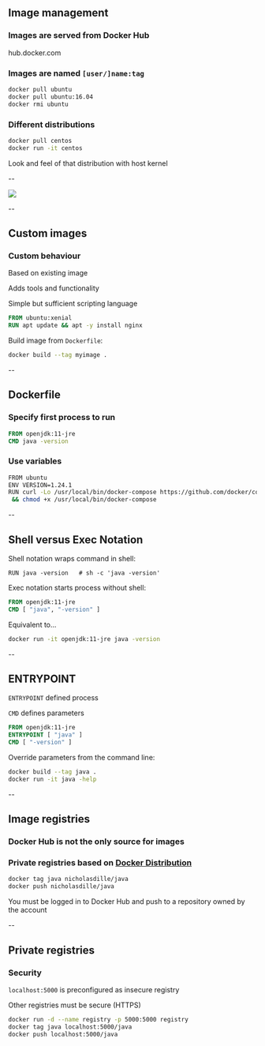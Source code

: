 ## Image management

### Images are served from Docker Hub

hub.docker.com

### Images are named `[user/]name:tag`

```bash
docker pull ubuntu
docker pull ubuntu:16.04
docker rmi ubuntu
```

### Different distributions

```bash
docker pull centos
docker run -it centos
```

Look and feel of that distribution with host kernel

--

![](images/Containers_like_VMs.png)

--

## Custom images

### Custom behaviour

Based on existing image

Adds tools and functionality

Simple but sufficient scripting language

```Dockerfile
FROM ubuntu:xenial
RUN apt update && apt -y install nginx
```

Build image from `Dockerfile`:

```bash
docker build --tag myimage .
```

--

## Dockerfile

### Specify first process to run

```Dockerfile
FROM openjdk:11-jre
CMD java -version
```

### Use variables

```bash
FROM ubuntu
ENV VERSION=1.24.1
RUN curl -Lo /usr/local/bin/docker-compose https://github.com/docker/compose/releases/download/${VERSION}/docker-compose-`uname -s`-`uname -m` \
 && chmod +x /usr/local/bin/docker-compose
```

--

## Shell versus Exec Notation

Shell notation wraps command in shell:

```text
RUN java -version   # sh -c 'java -version'
```

Exec notation starts process without shell:

```Dockerfile
FROM openjdk:11-jre
CMD [ "java", "-version" ]
```

Equivalent to...

```bash
docker run -it openjdk:11-jre java -version
```

--

## ENTRYPOINT

`ENTRYPOINT` defined process

`CMD` defines parameters

```Dockerfile
FROM openjdk:11-jre
ENTRYPOINT [ "java" ]
CMD [ "-version" ]
```

Override parameters from the command line:

```bash
docker build --tag java .
docker run -it java -help
```

--

## Image registries

### Docker Hub is not the only source for images

### Private registries based on [Docker Distribution](https://github.com/docker/distribution)

```bash
docker tag java nicholasdille/java
docker push nicholasdille/java
```

You must be logged in to Docker Hub and push to a repository owned by the account

--

## Private registries

### Security

`localhost:5000` is preconfigured as insecure registry

Other registries must be secure (HTTPS)

```bash
docker run -d --name registry -p 5000:5000 registry
docker tag java localhost:5000/java
docker push localhost:5000/java
```
